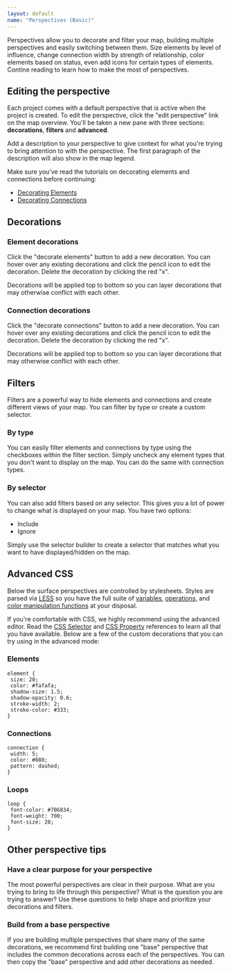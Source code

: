 ```yaml
---
layout: default
name: "Perspectives (Basic)"
---
```


Perspectives allow you to decorate and filter your map, building multiple perspectives and easily switching between them.  Size elements by level of influence, change connection width by strength of relationship, color elements based on status, even add icons for certain types of elements. Contine reading to learn how to make the most of perspectives.

## Editing the perspective

Each project comes with a default perspective that is active when the project is created. To edit the perspective, click the "edit perspective" link on the map overview. You'll be taken a new pane with three sections: **decorations**, **filters** and **advanced**.

Add a description to your perspective to give context for what you're trying to bring attention to with the perspective. The first paragraph of the description will also show in the map legend.

Make sure you've read the tutorials on decorating elements and connections before continuing:

* [Decorating Elements](/basics/decorations.html#decorating-elements)
* [Decorating Connections](/basics/decorations.html#decorating-connections)

## Decorations

### Element decorations

Click the "decorate elements" button to add a new decoration. You can hover over any existing decorations and click the pencil icon to edit the decoration. Delete the decoration by clicking the red "x".

Decorations will be applied top to bottom so you can layer decorations that may otherwise conflict with each other.

### Connection decorations

Click the "decorate connections" button to add a new decoration. You can hover over any existing decorations and click the pencil icon to edit the decoration. Delete the decoration by clicking the red "x".

Decorations will be applied top to bottom so you can layer decorations that may otherwise conflict with each other.

## Filters

Filters are a powerful way to hide elements and connections and create different views of your map. You can filter by type or create a custom selector.

### By type
You can easily filter elements and connections by type using the checkboxes within the filter section. Simply uncheck any element types that you don't want to display on the map. You can do the same with connection types.

### By selector
You can also add filters based on any selector. This gives you a lot of power to change what is displayed on your map. You have two options:

* Include
* Ignore

Simply use the selector builder to create a selector that matches what you want to have displayed/hidden on the map.

## Advanced CSS

Below the surface perspectives are controlled by stylesheets. Styles are parsed via [LESS](http://lesscss.org/) so you have the full suite of [variables](http://lesscss.org/#-variables), [operations](http://lesscss.org/#-operations), and [color manipulation functions](http://lesscss.org/#reference) at your disposal.

If you're comfortable with CSS, we highly recommend using the advanced editor. Read the [CSS Selector](/references/css-selector-reference.html) and [CSS Property](/references/css-property-reference.html) references to learn all that you have available. Below are a few of the custom decorations that you can try using in the advanced mode:

### Elements
```
element {
 size: 20;
 color: #fafafa;
 shadow-size: 1.5;
 shadow-opacity: 0.6;
 stroke-width: 2;
 stroke-color: #333;
}
```

### Connections
```
connection {
 width: 5;
 color: #888;
 pattern: dashed;
}
```

### Loops
```
loop {
 font-color: #7B6834;
 font-weight: 700;
 font-size: 28;
}
```

## Other perspective tips

### Have a clear purpose for your perspective

The most powerful perspectives are clear in their purpose. What are you trying to bring to life through this perspective? What is the question you are trying to answer? Use these questions to help shape and prioritize your decorations and filters.

### Build from a base perspective

If you are building multiple perspectives that share many of the same decorations, we recommend first building one "base" perspective that includes the common decorations across each of the perspectives. You can then copy the "base" perspective and add other decorations as needed.


